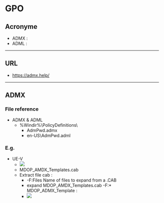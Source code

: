 # GPO

## Acronyme
* ADMX : 
* ADML :

---

## URL
* https://admx.help/

---

## ADMX
### File reference
* ADMX & ADML
     * %Windir%\PolicyDefinitions\
          * AdmPwd.admx
          * en-US\AdmPwd.adml

### E.g.
* UE-V
    * [<img src="https://i.imgur.com/7bpCRwQg.png">](https://www.microsoft.com/en-us/download/details.aspx?id=55531)
    * MDOP_AMDX_Templates.cab
    * Extract file cab :
      * -F:Files Name of files to expand from a .CAB
      * expand MDOP_AMDX_Templates.cab -F:* MDOP_ADMX_Template :
      * [<img src="https://i.imgur.com/HFfJSvrg.png">](https://i.imgur.com/HFfJSvrg.png)

